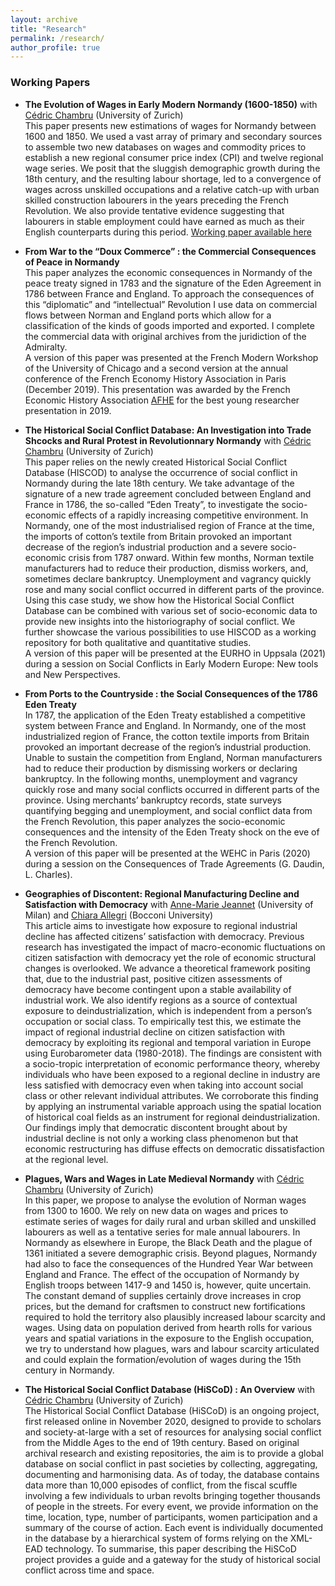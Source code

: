 ```yaml
---
layout: archive
title: "Research"
permalink: /research/
author_profile: true
---
```


### Working Papers

- **The Evolution of Wages in Early Modern Normandy (1600-1850)** with [Cédric Chambru](https://cedricchambru.github.io/) (University of Zurich)
<br>This paper presents new estimations of wages for Normandy between 1600 and 1850. We used a vast array of primary and secondary sources to assemble two new databases on wages and commodity prices to establish a new regional consumer price index (CPI) and twelve regional wage series. We posit that the sluggish demographic growth during the 18th century, and the resulting labour shortage, led to a convergence of wages across unskilled occupations and a relative catch-up with urban skilled construction labourers in the years preceding the French Revolution. We also provide tentative evidence suggesting that labourers in stable employment could have earned as much as their English counterparts during this period. [Working paper available here](https://www.econ.uzh.ch/de/research/publications/workingpapers.html?paper-id=1080) 

- **From War to the “Doux Commerce” : the Commercial Consequences of Peace in Normandy**
<br>This paper analyzes the economic consequences in Normandy of the peace treaty signed in 1783 and the signature of the Eden Agreement in 1786 between France and England. To approach the consequences of this “diplomatic” and “intellectual” Revolution I use data on commercial flows between Norman and England ports which allow for a classification of the kinds of goods imported and exported. I complete the commercial data with original archives from the juridiction of the Admiralty.
<br>A version of this paper was presented at the French Modern Workshop of the University of Chicago and a second version at the annual conference of the French Economy History Association in Paris (December 2019). This presentation was awarded by the French Economic History Association [AFHE](https://afhe.hypotheses.org/category/actualite-de-lafhe/congres-actualites-de-lafhe/prix-communication-jeune-chercheur) for the best young researcher presentation in 2019. 

- **The Historical Social Conflict Database: An Investigation into Trade Shcocks and Rural Protest in Revolutionnary Normandy** with [Cédric Chambru](https://cedricchambru.github.io/) (University of Zurich)
<br>This paper relies on the newly created Historical Social Conflict Database (HISCOD) to analyse the occurrence of social conflict in Normandy during the late 18th century. We take advantage of the signature of a new trade agreement concluded between England and France in 1786, the so-called “Eden Treaty”, to investigate the socio-economic effects of a rapidly increasing competitive environment.  In Normandy, one of the most industrialised region of France at the time, the imports of cotton’s textile from Britain provoked an important decrease of the region’s industrial production and a severe socio-economic crisis from 1787 onward. Within few months, Norman textile manufacturers had to reduce their production, dismiss workers, and, sometimes declare bankruptcy. Unemployment and vagrancy quickly rose and many social conflict occurred in different parts of the province.
Using this case study, we show how the Historical Social Conflict Database can be combined with various set of socio-economic data to provide new insights into the historiography of social conflict.  We further showcase the various possibilities to use HISCOD as a working repository for both qualitative and quantitative studies.
<br>A version of this paper will be presented at the EURHO in Uppsala (2021) during a session on Social Conflicts in Early Modern Europe: New tools and New Perspectives.

- **From Ports to the Countryside : the Social Consequences of the 1786 Eden Treaty**
<br>In 1787, the application of the Eden Treaty established a competitive system between France and England. In Normandy, one of the most industrialized region of France, the cotton textile imports from Britain provoked an important decrease of the region’s industrial production. Unable to sustain the competition from England, Norman manufacturers had to reduce their production by dismissing workers or declaring bankruptcy. In the following months, unemployment and vagrancy quickly rose and many social conflicts occurred in different parts of the province. Using merchants’ bankruptcy records, state surveys quantifying begging and unemployment, and social conflict data from the French Revolution, this paper analyzes the socio-economic consequences and the intensity of the Eden Treaty shock on the eve of the French Revolution.
<br>A version of this paper will be presented at the WEHC in Paris (2020) during a session on the Consequences of Trade Agreements (G. Daudin, L. Charles).

- **Geographies of Discontent: Regional Manufacturing Decline and Satisfaction with Democracy** with [Anne-Marie Jeannet](https://sites.google.com/site/amjeannet/home) (University of Milan) and [Chiara Allegri](https://sites.google.com/view/allegrichiara/home) (Bocconi University)
<br>This article aims to  investigate how exposure to regional industrial decline has affected citizens’ satisfaction with democracy. Previous research has investigated the impact of macro-economic fluctuations on citizen satisfaction with democracy yet the role of economic structural changes is overlooked.  We advance a theoretical framework positing that, due to the industrial past, positive citizen assessments of democracy have become contingent upon a stable availability of industrial work. We also identify regions as a source of contextual exposure to deindustrialization, which is independent from a person’s occupation or social class. To empirically test this, we estimate the impact of regional industrial decline on citizen satisfaction with democracy by exploiting its regional and temporal variation in Europe using Eurobarometer data (1980-2018). The findings are consistent with a socio-tropic interpretation of economic performance theory, whereby individuals who have been exposed to a regional decline in industry are less satisfied with democracy even when taking into account social class or other relevant individual attributes. We corroborate this finding by applying an instrumental variable approach using the spatial location of historical coal fields as an instrument for regional deindustrialization. Our findings imply that democratic discontent brought about by industrial decline is not only a working class phenomenon but that economic restructuring has diffuse effects on democratic dissatisfaction at the regional level.


- **Plagues, Wars and Wages in Late Medieval Normandy** with [Cédric Chambru](https://cedricchambru.github.io/) (University of Zurich)
<br>In this paper, we propose to analyse the evolution of Norman wages from 1300 to 1600. We rely on new data on wages and prices to estimate series of wages for daily rural and urban skilled and unskilled labourers as well as a tentative series for male annual labourers. In Normandy as elsewhere in Europe, the Black Death and the plague of 1361 initiated a severe demographic crisis. Beyond plagues, Normandy had also to face the consequences of the Hundred Year War between England and France. The effect of the occupation of Normandy by English troops between 1417-9 and 1450 is, however, quite uncertain. The constant demand of supplies certainly drove increases in crop prices, but the demand for craftsmen to construct new fortifications required to hold the territory also plausibly increased labour scarcity and wages. Using data on population derived from hearth rolls for various years and spatial variations in the exposure to the English occupation, we try to understand how plagues, wars and labour scarcity articulated and could explain the formation/evolution of wages during the 15th century in Normandy.

- **The Historical Social Conflict Database (HiSCoD) : An Overview** with [Cédric Chambru](https://cedricchambru.github.io/) (University of Zurich)
<br>The Historical Social Conflict Database (HiSCoD) is an ongoing project, first released online in November 2020, designed to provide to scholars and society-at-large with a set of resources for analysing social conflict from the Middle Ages to the end of 19th century. Based on original archival research and existing repositories, the aim is to provide a global database on social conflict in past societies by collecting, aggregating, documenting and harmonising data. As of today, the database contains data more than 10,000 episodes of conflict, from the fiscal scuffle involving a few individuals to urban revolts bringing together thousands of people in the streets. For every event, we provide information on the time, location, type, number of participants, women participation and a summary of the course of action. Each event is individually documented in the database by a hierarchical system of forms relying on the XML-EAD technology. To summarise, this paper describing the HiSCoD project provides a guide and a gateway for the study of historical social conflict across time and space.


